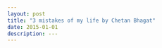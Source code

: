 ```yaml
---
layout: post
title: "3 mistakes of my life by Chetan Bhagat"
date: 2015-01-01
description: ---
---
```

